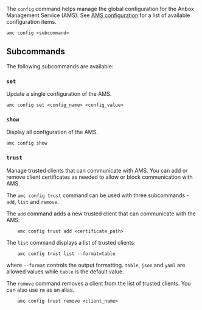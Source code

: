 The `config` command helps manage the global configuration for the Anbox Management Service (AMS). See [AMS configuration](https://discourse.ubuntu.com/t/20872) for a list of
available configuration items.

    amc config <subcommand>

## Subcommands

The following subcommands are available:

### `set`

Update a single configuration of the AMS.

    amc config set <config_name> <config_value>

### `show`

Display all configuration of the AMS.

    amc config show

### `trust`

Manage trusted clients that can communicate with AMS. You can add or remove client certificates as needed to allow or block communication with AMS.

The `amc config trust` command can be used with three subcommands - `add`, `list` and `remove`.

The `add` command adds a new trusted client that can communicate with the AMS:

        amc config trust add <certificate_path>

The `list` command displays a list of trusted clients:

        amc config trust list --format=table

where `--format` controls the output formatting. `table`, `json` and `yaml` are allowed values while `table` is the default value.

The `remove` command removes a client from the list of trusted clients. You can also use `rm` as an alias.

        amc config trust remove <client_name>

